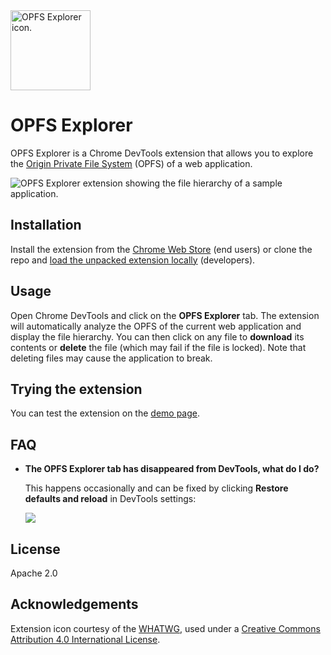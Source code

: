 <img src="https://raw.githubusercontent.com/tomayac/opfs-explorer/main/icon.svg" alt="OPFS Explorer icon." width="128" height="128">

# OPFS Explorer

OPFS Explorer is a Chrome DevTools extension that allows you to explore the
[Origin Private File System](https://fs.spec.whatwg.org/) (OPFS) of a web
application.

<picture>
  <source media="(prefers-color-scheme: dark)" srcset="https://github.com/tomayac/opfs-explorer/blob/main/store-assets/dark.png?raw=true">
  <source media="(prefers-color-scheme: light)" srcset="https://github.com/tomayac/opfs-explorer/blob/main/store-assets/light.png?raw=true">
  <img alt="OPFS Explorer extension showing the file hierarchy of a sample application." src="https://github.com/tomayac/opfs-explorer/blob/main/store-assets/light.png?raw=true">
</picture>

## Installation

Install the extension from the
[Chrome Web Store](https://chrome.google.com/webstore/detail/opfs-explorer/acndjpgkpaclldomagafnognkcgjignd)
(end users) or clone the repo and
[load the unpacked extension locally](https://developer.chrome.com/docs/extensions/mv3/getstarted/development-basics/#load-unpacked)
(developers).

## Usage

Open Chrome DevTools and click on the **OPFS Explorer** tab. The extension will
automatically analyze the OPFS of the current web application and display the
file hierarchy. You can then click on any file to **download** its contents or
**delete** the file (which may fail if the file is locked). Note that deleting
files may cause the application to break.

## Trying the extension

You can test the extension on the
[demo page](https://tomayac.github.io/opfs-explorer/).

## FAQ

- **The OPFS Explorer tab has disappeared from DevTools, what do I do?**

  This happens occasionally and can be fixed by clicking **Restore defaults and reload** in DevTools settings:

  ![](https://github.com/tomayac/opfs-explorer/assets/145676/2143e1e9-0752-41ad-92c3-1d51af5a2c6e)

## License

Apache 2.0

## Acknowledgements

Extension icon courtesy of the
[WHATWG](https://resources.whatwg.org/logo-fs.svg), used under a
[Creative Commons Attribution 4.0 International License](https://creativecommons.org/licenses/by/4.0/).
